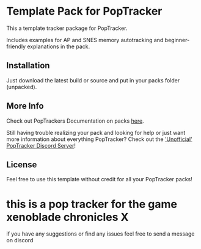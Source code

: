 # Template Pack for PopTracker

This a template tracker package for PopTracker.

Includes examples for AP and SNES memory autotracking and beginner-friendly explanations in the pack.

## Installation

Just download the latest build or source and put in your packs folder (unpacked).

## More Info

Check out PopTrackers Documentation on
packs [here](https://github.com/black-sliver/PopTracker/blob/master/doc/PACKS.md).

Still having trouble realizing your pack and looking for help or just want more information about everything PopTracker? Check out the ['Unofficial' PopTracker Discord Server](https://discord.com/invite/gwThqMCPgK)!

## License

Feel free to use this template without credit for all your PopTracker packs!

# this is a pop tracker for the game xenoblade chronicles X

if you have any suggestions or find any issues feel free to send a message on discord 
